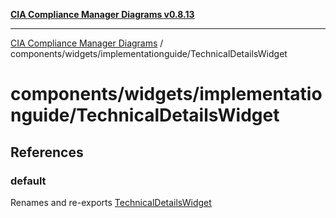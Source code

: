 [**CIA Compliance Manager Diagrams v0.8.13**](../../../../README.md)

***

[CIA Compliance Manager Diagrams](../../../../modules.md) / components/widgets/implementationguide/TechnicalDetailsWidget

# components/widgets/implementationguide/TechnicalDetailsWidget

## References

### default

Renames and re-exports [TechnicalDetailsWidget](../../../variables/TechnicalDetailsWidget.md)
